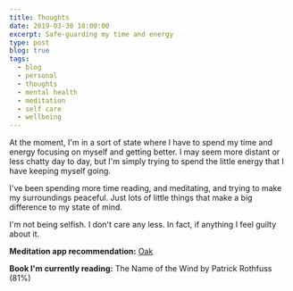 ```yaml
---
title: Thoughts
date: 2019-03-30 18:00:00
excerpt: Safe-guarding my time and energy
type: post
blog: true
tags:
  - blog
  - personal
  - thoughts
  - mental health
  - meditation
  - self care
  - wellbeing
---
```


At the moment, I'm in a sort of state where I have to spend my time and energy focusing on myself and getting better. I may seem more distant or less chatty day to day, but I'm simply trying to spend the little energy that I have keeping myself going.

I've been spending more time reading, and meditating, and trying to make my surroundings peaceful. Just lots of little things that make a big difference to my state of mind.

I'm not being selfish. I don't care any less. In fact, if anything I feel guilty about it.

<footer class="footer-section">
<p>

**Meditation app recommendation:** [Oak](https://www.oakmeditation.com)

</p>
<p>

**Book I'm currently reading:** The Name of the Wind by Patrick Rothfuss (81%)

</p>

</footer>
